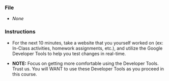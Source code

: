 ### File

* *None*

### Instructions

* For the next 10 minutes, take a website that you yourself worked on (ex: In-Class activities, homework assignments, etc.), and utilize the Google Developer Tools to help you test changes in real-time.

* **NOTE:** Focus on getting more comfortable using the Developer Tools. Trust us. You will WANT to use these Developer Tools as you proceed in this course. 
